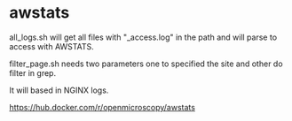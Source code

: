 # awstats

all_logs.sh will get all files with "_access.log" in the path and will parse to access with AWSTATS.

filter_page.sh needs two parameters one to specified the site and other do filter in grep.

It will based in NGINX logs.

https://hub.docker.com/r/openmicroscopy/awstats